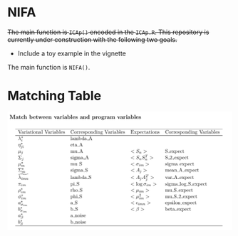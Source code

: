 # NIFA
~~The main function is `ICAp()` encoded in the `ICAp.R`. This repository is currently under construction with the following two goals.~~
- Include a toy example in the vignette

The main function is `NIFA()`.

# Matching Table
![Matching Table](https://github.com/wgmao/NIFA/blob/master/match.png)
